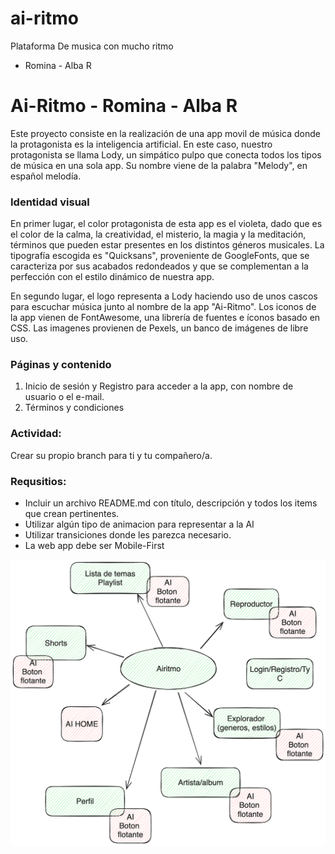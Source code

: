 # ai-ritmo
Plataforma De musica con mucho ritmo

- Romina - Alba R

# Ai-Ritmo -  Romina - Alba R

Este proyecto consiste en la realización de una app movil de música donde la protagonista es la inteligencia artificial.
En este caso, nuestro protagonista se llama Lody, un simpático pulpo que conecta todos los tipos de música en una sola app.
Su nombre viene de la palabra "Melody", en español melodía.

### Identidad visual

En primer lugar, el color protagonista de esta app es el violeta, dado que es el color de la calma, la creatividad, el misterio, la magia y la meditación, términos que pueden estar presentes en los distintos géneros musicales.
La tipografía escogida es "Quicksans", proveniente de GoogleFonts, que se caracteriza por sus acabados redondeados y que se complementan a la perfección con el estilo dinámico de nuestra app.

En segundo lugar, el logo representa a Lody haciendo uso de unos cascos para escuchar música junto al nombre de la app "Ai-Ritmo".
Los iconos de la app vienen de FontAwesome, una librería de fuentes e íconos basado en CSS.
Las imagenes provienen de Pexels, un banco de imágenes de libre uso.

### Páginas y contenido

1. Inicio de sesión y Registro para acceder a la app, con nombre de usuario o el e-mail.
2. Términos y condiciones














### Actividad:
Crear su propio branch para ti y tu compañero/a.

### Requsitios: 
- Incluir un archivo README.md con título, descripción y todos los items que crean pertinentes.
- Utilizar algún tipo de animacion para representar a la AI
- Utilizar transiciones donde les parezca necesario.
- La web app debe ser Mobile-First


![Diagrama](img/excalidraw.png)




